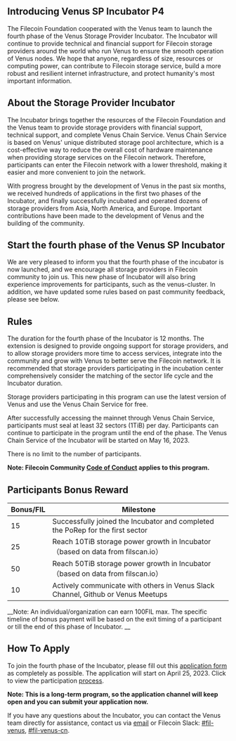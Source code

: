 ## Introducing Venus SP Incubator P4

The Filecoin Foundation cooperated with the Venus team to launch the fourth phase of the Venus Storage Provider Incubator. The Incubator will continue to provide technical and financial support for Filecoin storage providers around the world who run Venus to ensure the smooth operation of Venus nodes. We hope that anyone, regardless of size, resources or computing power, can contribute to Filecoin storage service, build a more robust and resilient internet infrastructure, and protect humanity's most important information.
 
## About the Storage Provider Incubator

The Incubator brings together the resources of the Filecoin Foundation and the Venus team to provide storage providers with financial support, technical support, and complete Venus Chain Service. Venus Chain Service is based on Venus' unique distributed storage pool architecture, which is a cost-effective way to reduce the overall cost of hardware maintenance when providing storage services on the Filecoin network. Therefore, participants can enter the Filecoin network with a lower threshold, making it easier and more convenient to join the network.
 
With progress brought by the development of Venus in the past six months, we received hundreds of applications in the first two phases of the Incubator, and finally successfully incubated and operated dozens of storage providers from Asia, North America, and Europe. Important contributions have been made to the development of Venus and the building of the community.
 
## Start the fourth phase of the Venus SP Incubator

We are very pleased to inform you that the fourth phase of the incubator is now launched, and we encourage all storage providers in Filecoin community to join us. This new phase of Incubator will also bring experience improvements for participants, such as the venus-cluster. In addition, we have updated some rules based on past community feedback, please see below.
 
## Rules

The duration for the fourth phase of the Incubator is 12 months. The extension is designed to provide ongoing support for storage providers, and to allow storage providers more time to access services, integrate into the community and grow with Venus to better serve the Filecoin network. It is recommended that storage providers participating in the incubation center comprehensively consider the matching of the sector life cycle and the Incubator duration.

Storage providers participating in this program can use the latest version of Venus and use the Venus Chain Service for free. 

After successfully accessing the mainnet through Venus Chain Service, participants must seal at least 32 sectors (1TiB) per day. Participants can continue to participate in the program until the end of the phase.
The Venus Chain Service of the Incubator will be started on May 16, 2023.

There is no limit to the number of participants.

__Note: Filecoin Community [Code of Conduct](https://github.com/filecoin-project/community/blob/master/CODE_OF_CONDUCT.md) applies to this program.__

## Participants Bonus Reward

| Bonus/FIL | Milestone |
| --- | ------------------------------ |
| 15 | Successfully joined the Incubator and completed the PoRep for the first sector |
| 25 | Reach 10TiB storage power growth in Incubator（based on data from filscan.io） |
| 50 | Reach 50TiB storage power growth in Incubator（based on data from filscan.io） |
| 10 | Actively communicate with others in Venus Slack Channel, Github or Venus Meetups |

__Note: An individual/organization can earn 100FIL max. The specific timeline of bonus payment will be based on the exit timing of a participant or till the end of this phase of Incubator. __

## How To Apply

To join the fourth phase of the Incubator, please fill out this [application form](http://venusteam.mikecrm.com/1lmpQtj) as completely as possible. The application will start on April 25, 2023. Click to view the participation [process](process).

__Note: This is a long-term program, so the application channel will keep open and you can submit your application now.__
 
If you have any questions about the Incubator, you can contact the Venus team directly for assistance, contact us via [email](mailto:venus@ipfsforce.com) or Filecoin Slack: [#fil-venus](https://filecoinproject.slack.com/archives/CEHHJNJS3), [#fil-venus-cn](https://filecoinproject.slack.com/archives/C028PCH8L31).